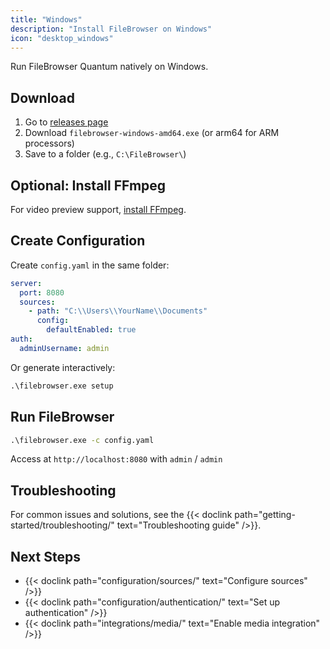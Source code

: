 ```yaml
---
title: "Windows"
description: "Install FileBrowser on Windows"
icon: "desktop_windows"
---
```


Run FileBrowser Quantum natively on Windows.

## Download

1. Go to [releases page](https://github.com/gtsteffaniak/filebrowser/releases)
2. Download `filebrowser-windows-amd64.exe` (or arm64 for ARM processors)
3. Save to a folder (e.g., `C:\FileBrowser\`)

## Optional: Install FFmpeg

For video preview support, [install FFmpeg](https://phoenixnap.com/kb/ffmpeg-windows).

## Create Configuration

Create `config.yaml` in the same folder:

```yaml
server:
  port: 8080
  sources:
    - path: "C:\\Users\\YourName\\Documents"
      config:
        defaultEnabled: true
auth:
  adminUsername: admin
```

Or generate interactively:

```cmd
.\filebrowser.exe setup
```

## Run FileBrowser

```cmd
.\filebrowser.exe -c config.yaml
```

Access at `http://localhost:8080` with `admin` / `admin`

## Troubleshooting

For common issues and solutions, see the {{< doclink path="getting-started/troubleshooting/" text="Troubleshooting guide" />}}.

## Next Steps

- {{< doclink path="configuration/sources/" text="Configure sources" />}}
- {{< doclink path="configuration/authentication/" text="Set up authentication" />}}
- {{< doclink path="integrations/media/" text="Enable media integration" />}}

